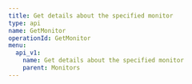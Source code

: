 ```yaml
---
title: Get details about the specified monitor
type: api
name: GetMonitor
operationId: GetMonitor
menu:
  api_v1:
    name: Get details about the specified monitor
    parent: Monitors
---
```


